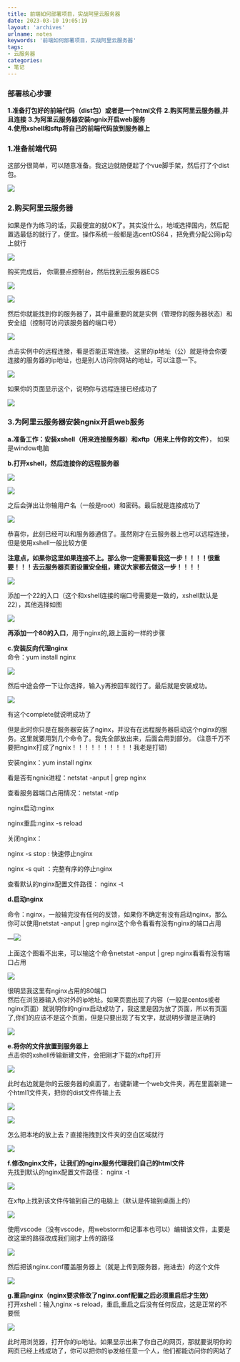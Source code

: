 ```yaml
---
title: 前端如何部署项目，实战阿里云服务器
date: 2023-03-10 19:05:19
layout: 'archives'
urlname: notes
keywords: '前端如何部署项目，实战阿里云服务器'
tags: 
- 云服务器
categories: 
- 笔记
---
```


### **部署核心步骤**
**1.准备打包好的前端代码（dist包）或者是一个html文件**
**2.购买阿里云服务器,并且连接**
**3.为阿里云服务器安装ngnix开启web服务**  
**4.使用xshell和sftp将自己的前端代码放到服务器上**

### 1.准备前端代码
这部分很简单，可以随意准备。我这边就随便起了个vue脚手架，然后打了个dist包。

![](no-042/1731399892141-b9b7706a-7d3a-4526-b0ca-2950435bad35-179871.png)

### 2.购买阿里云服务器
如果是作为练习的话，买最便宜的就OK了。其实没什么，地域选择国内，然后配置选最低的就行了，便宜。操作系统一般都是选centOS64 ，把免费分配公网ip勾上就行

![](no-042/1731399947013-92bb6732-3120-46dd-bcef-e247ee9279f9-236014.png)

购买完成后， 你需要点控制台，然后找到云服务器ECS

![](no-042/1731400016582-b9aefb3b-ef4a-41f8-a875-64557aa45596-227556.png)

![](no-042/1731400055446-99cfc78f-dc56-43a0-9822-098d1e013b99-910040.png)

然后你就能找到你的服务器了，其中最重要的就是实例（管理你的服务器状态）和安全组（控制可访问该服务器的端口号）

![](no-042/1731400078958-4827ec1a-07ad-4e44-8e08-3125eb07f3c3-191683.png)

点击实例中的远程连接，看是否能正常连接。 这里的ip地址（公）就是待会你要连接的服务器的ip地址，也是别人访问你网站的地址，可以注意一下。

![](no-042/1731400163753-626dacb5-8d72-4973-a4de-055903b91805-767324.png)

如果你的页面显示这个，说明你与远程连接已经成功了

![](no-042/1731400193619-552abcc1-dab2-49e1-b995-2d9c5a9781ad-391811.png)

### 3.为阿里云服务器安装ngnix开启web服务
**a.准备工作：安装xshell（用来连接服务器）和xftp（用来上传你的文件）**， 如果是window电脑

**b.打开xshell，然后连接你的远程服务器**

![](no-042/1731400250244-eb2f486f-0632-42cb-bcda-a0234cff5316-002800.png)

![](no-042/1731400265323-f7d09863-1267-42ae-abe3-73143fd8707a-515424.png)

之后会弹出让你输用户名（一般是root）和密码。最后就是连接成功了

![](no-042/1731400292768-7f41708f-2316-4872-ae4c-ea61d33bf5a5-470468.png)

恭喜你，此刻已经可以和服务器通信了。虽然刚才在云服务器上也可以远程连接，但是使用xshell一般比较方便

**注意点，如果你这里如果连接不上。那么你一定需要看我这一步！！！！很重要！！！去云服务器页面设置安全组，建议大家都去做这一步！！！！**

![](no-042/1731400309742-a981cdd1-fcaa-402a-b39e-a04a3137faf2-254701.png)

添加一个22的入口（这个和xshell连接的端口号需要是一致的，xshell默认是22），其他选择如图

![](no-042/1731400330430-a55bc17f-1873-42f8-ad42-8913ca900628-786540.png)

**再添加一个80的入口**，用于nginx的,跟上面的一样的步骤

**c.安装反向代理nginx**  
命令：yum install nginx

![](no-042/1731400348961-fb760753-bb95-441b-9eaf-4a968d51c360-002305.png)

然后中途会停一下让你选择，输入y再按回车就行了。最后就是安装成功。

![](no-042/1731400368561-32a144e3-b253-4514-aabe-aa78364ca060-312711.png)

有这个complete就说明成功了

但是此时你只是在服务器安装了nginx，并没有在远程服务器启动这个nginx的服务。这里就要用到几个命令了。我先全部放出来，后面会用到部分。 (注意千万不要把nginx打成了ngnix！！！！！！！！！！我老是打错)

安装nginx：yum install nginx

看是否有ngnix进程：netstat -anput | grep nginx

查看服务器端口占用情况：netstat -ntlp

nginx启动:nginx

nginx重启:nginx -s reload

关闭nginx：

nginx -s stop : 快速停止nginx

nginx -s quit ：完整有序的停止nginx

查看默认的nginx配置文件路径： nginx -t



**d.启动nginx**

命令：nginx，一般输完没有任何的反馈，如果你不确定有没有启动nginx，那么你可以使用netstat -anput | grep nginx这个命令看看有没有nginx的端口占用

—![](no-042/1731400386421-9c2c0513-8b94-4165-87ff-3fe6c4c49bb5-506221.png)

上面这个图看不出来，可以输这个命令netstat -anput | grep nginx看看有没有端口占用

![](no-042/1731400403111-02d5718e-879b-42af-a451-2a43533b22d4-101327.png)

很明显我这里有nginx占用的80端口  
然后在浏览器输入你对外的ip地址。如果页面出现了内容（一般是centos或者nginx页面）就说明你的nginx启动成功了，我这里是因为放了页面，所以有页面了,你们的应该不是这个页面，但是只要出现了有文字，就说明步骤是正确的

![](no-042/1731400419642-d35a9514-b543-4ee5-858c-694fc06db624-985743.png)

**e.将你的文件放置到服务器上**  
点击你的xshell传输新建文件，会把刚才下载的xftp打开

![](no-042/1731400471992-3939cee3-cfa1-4515-9267-d5782d2c6c0e-123983.png)

此时右边就是你的云服务器的桌面了，右键新建一个web文件夹，再在里面新建一个html1文件夹，把你的dist文件传输上去

![](no-042/1731400497020-fdb6cb08-980a-4119-97b1-b347667a58b3-001688.png)

![](no-042/1731400504938-095603a7-1e4a-4ca9-96e4-c759afd648c9-067474.png)

怎么把本地的放上去？直接拖拽到文件夹的空白区域就行

![](no-042/1731400528193-8100d7c9-7c6c-4fb1-83e7-f68308499a3d-803922.png)

**f.修改nginx文件，让我们的nginx服务代理我们自己的html文件**  
先找到默认的nginx配置文件路径： nginx -t

![](no-042/1731400581658-47d61316-785a-4f6b-b97f-8ec3fb463f35-666682.png)

在xftp上找到该文件传输到自己的电脑上（默认是传输到桌面上的）

![](no-042/1731400598287-75f1a572-f1dc-4aff-af6e-1ded4d335321-196387.png)



使用vscode（没有vscode，用webstorm和记事本也可以）编辑该文件，主要是改这里的路径改成我们刚才上传的路径

![](no-042/1731400638272-30deb07a-a871-4575-b0ce-b486868cce11-338084.png)

然后把该nginx.conf覆盖服务器上（就是上传到服务器，拖进去）的这个文件

![](no-042/1731400650979-ced49915-30f4-461d-bf58-06ee79555051-524785.png)

**g.重启nginx（nginx要求修改了nginx.conf配置之后必须重启后才生效）**  
打开xshell：输入nginx -s reload，重启,重启之后没有任何反应，这是正常的不要慌

![](no-042/1731400665057-b5cb42cb-0674-44ef-b6ec-52316b884af4-955713.png)

此时用浏览器，打开你的ip地址。如果显示出来了你自己的网页，那就要说明你的网页已经上线成功了，你可以把你的ip发给任意一个人，他们都能访问你的网站了

